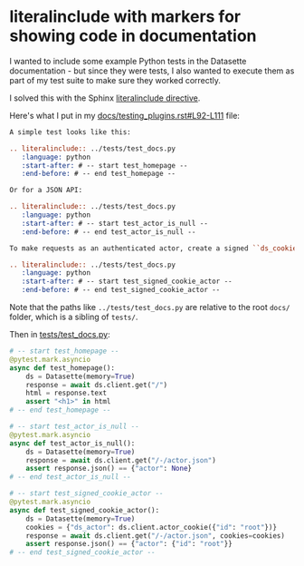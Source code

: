 # literalinclude with markers for showing code in documentation

I wanted to include some example Python tests in the Datasette documentation - but since they were tests, I also wanted to execute them as part of my test suite to make sure they worked correctly.

I solved this with the Sphinx [literalinclude directive](https://www.sphinx-doc.org/en/master/usage/restructuredtext/directives.html#directive-literalinclude).

Here's what I put in my [docs/testing_plugins.rst#L92-L111](https://github.com/simonw/datasette/blob/0f63cb83ed31753a9bd9ec5cc71de16906767337/docs/testing_plugins.rst#L92-L111) file:
```rst
A simple test looks like this:

.. literalinclude:: ../tests/test_docs.py
   :language: python
   :start-after: # -- start test_homepage --
   :end-before: # -- end test_homepage --

Or for a JSON API:

.. literalinclude:: ../tests/test_docs.py
   :language: python
   :start-after: # -- start test_actor_is_null --
   :end-before: # -- end test_actor_is_null --

To make requests as an authenticated actor, create a signed ``ds_cookie`` using the ``datasette.client.actor_cookie()`` helper function and pass it in ``cookies=`` like this:

.. literalinclude:: ../tests/test_docs.py
   :language: python
   :start-after: # -- start test_signed_cookie_actor --
   :end-before: # -- end test_signed_cookie_actor --
```
Note that the paths like `../tests/test_docs.py` are relative to the root `docs/` folder, which is a sibling of `tests/`.

Then in [tests/test_docs.py](https://github.com/simonw/datasette/blob/0f63cb83ed31753a9bd9ec5cc71de16906767337/tests/test_docs.py#L109-L141):
```python
# -- start test_homepage --
@pytest.mark.asyncio
async def test_homepage():
    ds = Datasette(memory=True)
    response = await ds.client.get("/")
    html = response.text
    assert "<h1>" in html
# -- end test_homepage --

# -- start test_actor_is_null --
@pytest.mark.asyncio
async def test_actor_is_null():
    ds = Datasette(memory=True)
    response = await ds.client.get("/-/actor.json")
    assert response.json() == {"actor": None}
# -- end test_actor_is_null --

# -- start test_signed_cookie_actor --
@pytest.mark.asyncio
async def test_signed_cookie_actor():
    ds = Datasette(memory=True)
    cookies = {"ds_actor": ds.client.actor_cookie({"id": "root"})}
    response = await ds.client.get("/-/actor.json", cookies=cookies)
    assert response.json() == {"actor": {"id": "root"}}
# -- end test_signed_cookie_actor --
```
